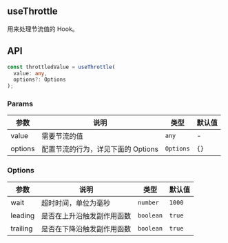 

## useThrottle

用来处理节流值的 Hook。

## API

```typescript
const throttledValue = useThrottle(
  value: any,
  options?: Options
);
```

### Params

| 参数    | 说明                               | 类型      | 默认值 |
|---------|------------------------------------|-----------|--------|
| value   | 需要节流的值                       | `any`     | -      |
| options | 配置节流的行为，详见下面的 Options | `Options` | `{}`   |


### Options

| 参数     | 说明                       | 类型      | 默认值 |
|----------|----------------------------|-----------|--------|
| wait     | 超时时间，单位为毫秒       | `number`  | `1000` |
| leading  | 是否在上升沿触发副作用函数 | `boolean` | `true` |
| trailing | 是否在下降沿触发副作用函数 | `boolean` | `true` |